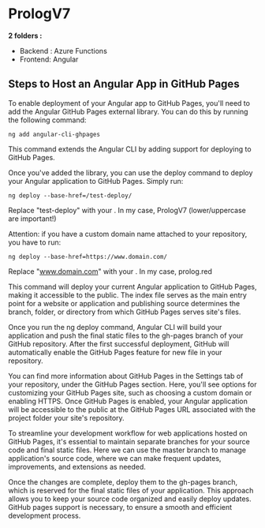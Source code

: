 # PrologV7

**2 folders :**

- Backend : Azure Functions
- Frontend: Angular

## Steps to Host an Angular App in GitHub Pages

To enable deployment of your Angular app to GitHub Pages, you'll need to add the Angular GitHub Pages external library. You can do this by running the following command:

```
ng add angular-cli-ghpages
```

This command extends the Angular CLI by adding support for deploying to GitHub Pages.

Once you've added the library, you can use the deploy command to deploy your Angular application to GitHub Pages. Simply run:

```
ng deploy --base-href=/test-deploy/
```

Replace "test-deploy" with your <repositoryname>. In my case, PrologV7 (lower/uppercase are important!)

Attention: if you have a custom domain name attached to your repository, you have to run:

```
ng deploy --base-href=https://www.domain.com/
```

Replace "www.domain.com" with your <domain name>. In my case, prolog.red

This command will deploy your current Angular application to GitHub Pages, making it accessible to the public. The index file serves as the main entry point for a website or application and publishing source determines the branch, folder, or directory from which GitHub Pages serves site's files.

Once you run the ng deploy command, Angular CLI will build your application and push the final static files to the gh-pages branch of your GitHub repository. After the first successful deployment, GitHub will automatically enable the GitHub Pages feature for new file in your repository.

You can find more information about GitHub Pages in the Settings tab of your repository, under the GitHub Pages section. Here, you'll see options for customizing your GitHub Pages site, such as choosing a custom domain or enabling HTTPS. Once GitHub Pages is enabled, your Angular application will be accessible to the public at the GitHub Pages URL associated with the project folder your site's repository.

To streamline your development workflow for web applications hosted on GitHub Pages, it's essential to maintain separate branches for your source code and final static files. Here we can use the master branch to manage application's source code, where we can make frequent updates, improvements, and extensions as needed.

Once the changes are complete, deploy them to the gh-pages branch, which is reserved for the final static files of your application. This approach allows you to keep your source code organized and easily deploy updates. GitHub pages support is necessary, to ensure a smooth and efficient development process.



